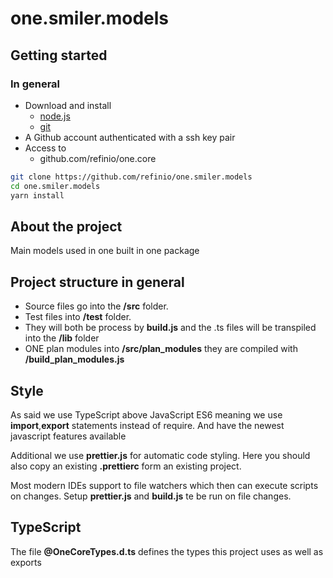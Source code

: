 # one.smiler.models

## Getting started

### In general

-   Download and install
    -   [node.js](https://nodejs.org/en/download/current/)
    -   [git](https://git-scm.com/downloads)
-   A Github account authenticated with a ssh key pair
-   Access to
    -   github.com/refinio/one.core

```bash
git clone https://github.com/refinio/one.smiler.models
cd one.smiler.models
yarn install
```
## About the project

Main models used in one built in one package

## Project structure in general

-   Source files go into the **/src** folder.
-   Test files into **/test** folder.
-   They will both be process by **build.js** and the .ts files will be transpiled into the **/lib** folder
-   ONE plan modules into **/src/plan_modules** they are compiled with **/build_plan_modules.js**

## Style

As said we use TypeScript above JavaScript ES6 meaning we use **import**,**export** statements
instead of require. And have the newest javascript features available

Additional we use **prettier.js** for automatic code styling. Here you should also copy an existing
**.prettierc** form an existing project.

Most modern IDEs support to file watchers which then can execute scripts on changes.
Setup **prettier.js** and **build.js** te be run on file changes.

## TypeScript

The file **@OneCoreTypes.d.ts** defines the types this project uses as well as exports

